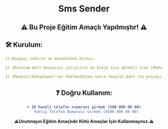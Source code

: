 <div align="center">

# Sms Sender

## ⚠️ Bu Proje Eğitim Amaçlı Yapılmıştır! ⚠️

</p>
</div>

## 🛠️ Kurulum:

```yaml
1) Dosyayı indirin ve masaüstüne atınız.

2) [Kurulum.bat] Dosyasını çalıştırın bu proje için gerekli olan [Module](Kütüphane)'leri indiricektir.

3) [Module](Kütüphane)'ler Yüklendikten sonra [başlat.bat] ile projeyi çalıştırabilirsiniz.
```

<div align="center">
</p>

## ❓ Doğru Kullanım:

```diff
+ 10 haneli telefon numaranı girmek (500 000 00 00)
- Yanlış Telefon Numarası Girmek (0500 000 00 00)
```
<strong>⚠️Unutmayın Eğitim Amaçlıdır Kötü Amaçlar İçin Kullanmayınız.⚠️</strong>

</p>

</div>
